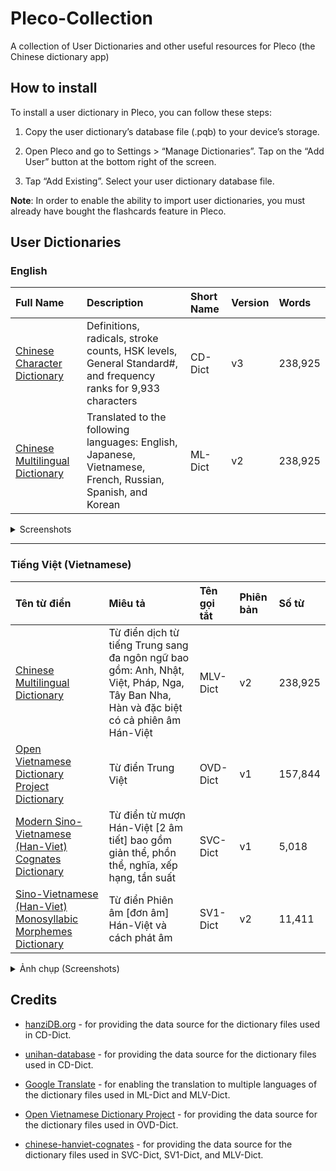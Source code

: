 # Pleco-Collection
A collection of User Dictionaries and other useful resources for Pleco (the Chinese dictionary app)

## How to install
To install a user dictionary in Pleco, you can follow these steps:

1. Copy the user dictionary’s database file (.pqb) to your device’s storage.

2. Open Pleco and go to Settings > “Manage Dictionaries”. Tap on the “Add User” button at the bottom right of the screen.

3. Tap “Add Existing”. Select your user dictionary database file.

**Note**: In order to enable the ability to import user dictionaries, you must already have bought the flashcards feature in Pleco.

## User Dictionaries

### English

<!-- prettier-ignore-start -->
<!-- start_toc -->

Full Name | Description | Short Name | Version | Words
| :--- | :--- | :--- | :--- | :---
[Chinese Character Dictionary](https://bit.ly/Pleco_CD-Dict-v3) | Definitions, radicals, stroke counts, HSK levels, General Standard#, and frequency ranks for 9,933 characters | CD-Dict  | v3 | 238,925
[Chinese Multilingual Dictionary](https://bit.ly/Pleco_ML-Dict-v2) | Translated to the following languages: English, Japanese, Vietnamese, French, Russian, Spanish, and Korean  | ML-Dict  | v2 | 238,925

<details>
  <summary>Screenshots</summary>
  
  ### CD-Dict v3 (238,925 words)

  Definitions, radicals, stroke counts, HSK levels, General Standard#, and frequency ranks for 9,933 characters
  
  <img src="https://user-images.githubusercontent.com/14327094/226435608-82ded4eb-79f0-439d-85f8-1906e8639aef.PNG" width="200" />
  
  ___

  ### ML-Dict v2 (238,925 words)

  Translated to the following languages: English, Japanese, Vietnamese, French, Russian, Spanish, and Korean
  
  <img src="https://user-images.githubusercontent.com/14327094/226435690-0277b87b-7838-4981-90e3-159b181161c8.PNG" width="200" />

</details>

<!-- end_toc -->
<!-- prettier-ignore-end -->
___

### Tiếng Việt (Vietnamese)

<!-- prettier-ignore-start -->
<!-- start_toc -->

Tên từ điển | Miêu tả | Tên gọi tắt | Phiên bản | Số từ
| :--- | :--- | :--- | :--- | :---
[Chinese Multilingual Dictionary](https://bit.ly/Pleco-MLV-Dict-v2) | Từ điển dịch từ tiếng Trung sang đa ngôn ngữ bao gồm: Anh, Nhật, Việt, Pháp, Nga, Tây Ban Nha, Hàn và đặc biệt có cả phiên âm Hán-Việt | MLV-Dict  | v2 | 238,925
[Open Vietnamese Dictionary Project Dictionary](https://bit.ly/PlecoTrungViet) | Từ điển Trung Việt | OVD-Dict  | v1 | 157,844
[Modern Sino-Vietnamese (Han-Viet) Cognates Dictionary](https://bit.ly/PlecoHanViet) | Từ điển từ mượn Hán-Việt [2 âm tiết] bao gồm giản thể, phồn thể, nghĩa, xếp hạng, tần suất| SVC-Dict  | v1 | 5,018
[Sino-Vietnamese (Han-Viet) Monosyllabic Morphemes Dictionary](https://bit.ly/PlecoPhienAmV2) | Từ điển Phiên âm [đơn âm] Hán-Việt và cách phát âm| SV1-Dict  | v2 | 11,411

<details>
  <summary>Ảnh chụp (Screenshots)</summary>
  
  ### MLV-Dict v2 (238,925 từ)

  Từ điển dịch từ tiếng Trung sang đa ngôn ngữ bao gồm: Anh, Nhật, Việt, Pháp, Nga, Tây Ban Nha, Hàn và đặc biệt có cả phiên âm Hán-Việt
  
  <img src="https://user-images.githubusercontent.com/14327094/226502177-3cf6793a-6d37-44c2-8461-7475b22f2f59.PNG" width="200" />
  
  ___
  
  ### OVD-Dict v1 (157,844 từ)

  Từ điển Trung Việt
  
  <img src="https://user-images.githubusercontent.com/14327094/226453319-344afd55-aff1-4fe9-ba61-863fafbd631c.PNG" width="200" />
  
  ___

  ### SVC-Dict v1 (5,018 từ)

  Từ điển từ mượn Hán-Việt [2 âm tiết] bao gồm giản thể, phồn thể, nghĩa, xếp hạng, tần suất
  
  <img src="https://user-images.githubusercontent.com/14327094/226453348-2e23a628-3ecf-484b-bcdd-d4cd74d9352f.PNG" width="200" />
  
  ___

  ### SV1-Dict v2 (11,411 từ)

  Từ điển Phiên âm [đơn âm] Hán-Việt và cách phát âm
  
  <img src="https://user-images.githubusercontent.com/14327094/226453376-56c0a2e8-961c-43c1-988d-d7f9590943a4.PNG" width="200" />
</details>

<!-- end_toc -->
<!-- prettier-ignore-end -->
## Credits
- [hanziDB.org](http://hanzidb.org/) - for providing the data source for the dictionary files used in CD-Dict.
- [unihan-database](https://github.com/unicode-org/unihan-database) - for providing the data source for the dictionary files used in CD-Dict.
- [Google Translate](https://translate.google.com/) - for enabling the translation to multiple languages of the dictionary files used in ML-Dict and MLV-Dict.

- [Open Vietnamese Dictionary Project](https://sourceforge.net/projects/ovdp/files/Stardict/Chinese/) - for providing the data source for the dictionary files used in OVD-Dict.
- [chinese-hanviet-cognates](https://github.com/ryanphung/chinese-hanviet-cognates) - for providing the data source for the dictionary files used in SVC-Dict, SV1-Dict, and MLV-Dict.